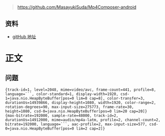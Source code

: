 > https://github.com/MasayukiSuda/Mp4Composer-android
## 资料
* [gitHub 地址](https://github.com/MasayukiSuda/Mp4Composer-android) 
# 正文 
## 问题 

````aidl
{track-id=1, level=2048, mime=video/avc, frame-count=441, profile=8, language=```, color-standard=1, display-width=1920, csd-1=java.nio.HeapByteBuffer[pos=0 lim=8 cap=8], color-transfer=3, durationUs=14939866, display-height=1080, width=1920, color-range=2, rotation-degrees=90, max-input-size=275773, frame-rate=30, height=1080, csd-0=java.nio.HeapByteBuffer[pos=0 lim=20 cap=20]}
{max-bitrate=192000, sample-rate=48000, track-id=2, durationUs=14912000, mime=audio/mp4a-latm, profile=2, channel-count=2, bitrate=192000, language=```, aac-profile=2, max-input-size=577, csd-0=java.nio.HeapByteBuffer[pos=0 lim=2 cap=2]}

````

